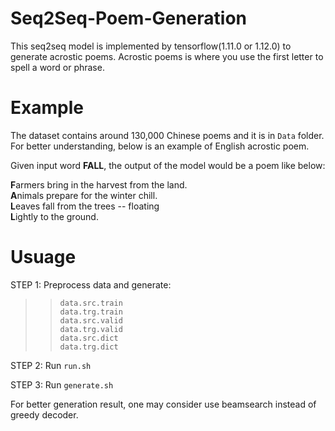 # Seq2Seq-Poem-Generation

This seq2seq model is implemented by tensorflow(1.11.0 or 1.12.0) to generate acrostic poems. Acrostic poems is where you use the first letter to spell a word or phrase.

# Example
The dataset contains around 130,000 Chinese poems and it is in `Data` folder. For better understanding, below is an example of English acrostic poem.

Given input word __FALL__, the output of the model would be a poem like below:

**F**armers bring in the harvest from the land.  
**A**nimals prepare for the winter chill.  
**L**eaves fall from the trees -- floating  
**L**ightly to the ground.  

# Usuage

STEP 1: 
Preprocess data and generate:  
>>`data.src.train`  
>>`data.trg.train`  
>>`data.src.valid`  
>>`data.trg.valid`  
>>`data.src.dict`  
>>`data.trg.dict`  

STEP 2: Run `run.sh` 

STEP 3: Run `generate.sh`

For better generation result, one may consider use beamsearch instead of greedy decoder.